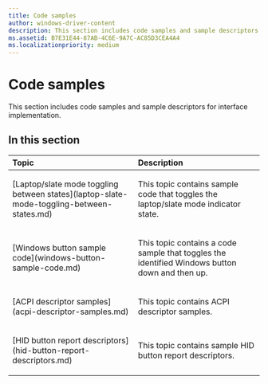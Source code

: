 ```yaml
---
title: Code samples
author: windows-driver-content
description: This section includes code samples and sample descriptors for interface implementation.
ms.assetid: B7E31E44-87AB-4C6E-9A7C-AC85D3CEA4A4
ms.localizationpriority: medium
---
```


# Code samples


This section includes code samples and sample descriptors for interface implementation.

## <span id="in_this_section"></span>In this section


<table>
<colgroup>
<col width="50%" />
<col width="50%" />
</colgroup>
<thead>
<tr class="header">
<th align="left">Topic</th>
<th align="left">Description</th>
</tr>
</thead>
<tbody>
<tr class="odd">
<td align="left"><p>[Laptop/slate mode toggling between states](laptop-slate-mode-toggling-between-states.md)</p></td>
<td align="left"><p>This topic contains sample code that toggles the laptop/slate mode indicator state.</p></td>
</tr>
<tr class="even">
<td align="left"><p>[Windows button sample code](windows-button-sample-code.md)</p></td>
<td align="left"><p>This topic contains a code sample that toggles the identified Windows button down and then up.</p></td>
</tr>
<tr class="odd">
<td align="left"><p>[ACPI descriptor samples](acpi-descriptor-samples.md)</p></td>
<td align="left"><p>This topic contains ACPI descriptor samples.</p></td>
</tr>
<tr class="even">
<td align="left"><p>[HID button report descriptors](hid-button-report-descriptors.md)</p></td>
<td align="left"><p>This topic contains sample HID button report descriptors.</p></td>
</tr>
</tbody>
</table>

 

 

 




